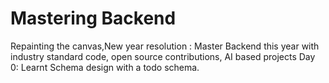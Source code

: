 # Mastering Backend
Repainting the canvas,New year resolution : Master Backend this year with industry standard code, open source contributions,  AI based projects
Day 0: Learnt Schema design with a todo schema.
